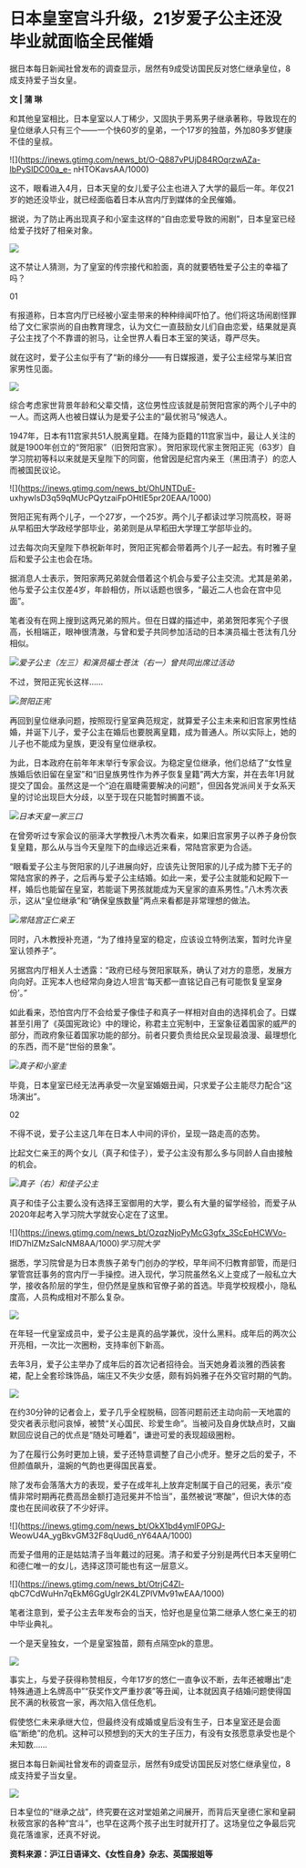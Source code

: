 # 日本皇室宫斗升级，21岁爱子公主还没毕业就面临全民催婚

据日本每日新闻社曾发布的调查显示，居然有9成受访国民反对悠仁继承皇位，8成支持爱子当女皇。

**文 | 蒲 琳**

和其他皇室相比，日本皇室以人丁稀少，又固执于男系男子继承著称，导致现在的皇位继承人只有三个——一个快60岁的皇弟，一个17岁的独苗，外加80多岁健康不佳的皇叔。

![](https://inews.gtimg.com/news_bt/O-Q887vPUjD84ROqrzwAZa-lbPySIDC00a_e-
nHTOKavsAA/1000)

这不，眼看进入4月，日本天皇的女儿爱子公主也进入了大学的最后一年。年仅21岁的她还没毕业，就已经面临着日本从宫内厅到媒体的全民催婚。

据说，为了防止再出现真子和小室圭这样的“自由恋爱导致的闹剧”，日本皇室已经给爱子找好了相亲对象。

![](https://inews.gtimg.com/news_bt/OOiHB7c_U8YbqwUkgTamWsGFWzOIP2L0GxFRwVTEyzdrUAA/1000)

这不禁让人猜测，为了皇室的传宗接代和脸面，真的就要牺牲爱子公主的幸福了吗？

01

有报道称，日本宫内厅已经被小室圭带来的种种绯闻吓怕了。他们将这场闹剧怪罪给了文仁家崇尚的自由教育理念，认为文仁一直鼓励女儿们自由恋爱，结果就是真子公主找了个不靠谱的驸马，让全世界人看日本王室的笑话，尊严尽失。

就在这时，爱子公主似乎有了“新的缘分——有日媒报道，爱子公主经常与某旧宫家男性见面。

![](https://inews.gtimg.com/news_bt/OSvvpMpcxvCQ7ZFZWFzWlhjSta_n4jlR_EaJBgoQ-7mjQAA/1000)

综合考虑家世背景年龄和父辈交情，这位男性应该就是前贺阳宫家的两个儿子中的一人。而这两人也被日媒认为是爱子公主的“最优驸马”候选人。

1947年，日本有11宫家共51人脱离皇籍。在降为臣籍的11宫家当中，最让人关注的就是1900年创立的“贺阳家”（旧贺阳宫家）。贺阳家现代家主贺阳正宪（63岁）自学习院初等科以来就是天皇陛下的同窗，他曾因是纪宫内亲王（黑田清子）的恋人而被国民议论。

![](https://inews.gtimg.com/news_bt/OhUNTDuE-
uxhywIsD3q59qMUcPQytzaiFpOHtIE5pr20EAA/1000)

贺阳正宪有两个儿子，一个27岁，一个25岁。两个儿子都读过学习院高校，哥哥从早稻田大学政经学部毕业，弟弟则是从早稻田大学理工学部毕业的。

过去每次向天皇陛下恭祝新年时，贺阳正宪都会带着两个儿子一起去。有时雅子皇后和爱子公主也会在场。

据消息人士表示，贺阳家两兄弟就会借着这个机会与爱子公主交流。尤其是弟弟，他与爱子公主仅差4岁，年龄相仿，所以话题也很多，“最近二人也会在宫中见面”。

笔者没有在网上搜到这两兄弟的照片。但在日媒的描述中，弟弟贺阳孝宪个子很高，长相端正，眼神很清澈，与曾和爱子共同参加活动的日本演员福士苍汰有几分相似。

![](https://inews.gtimg.com/news_bt/OILIG0uv8opxGYMaSdhGYqeFzCBzQ3_yRbEOb8109sNZcAA/1000)_爱子公主（左三）和演员福士苍汰（右一）曾共同出席过活动_

不过，贺阳正宪长这样……

![](https://inews.gtimg.com/news_bt/Oxp9nipkam3RAABFNMhsVzGiMNP97NEp0RYb2s7z3s56AAA/1000)_贺阳正宪_

再回到皇位继承问题，按照现行皇室典范规定，就算爱子公主未来和旧宫家男性结婚，并诞下儿子，爱子公主在婚后也要脱离皇籍，成为普通人。所以实际上，她的儿子也不能成为皇族，更没有皇位继承权。

为此，日本政府在前年年末举行专家会议。为稳定皇位继承，他们总结了“女性皇族婚后依旧留在皇室”和“旧皇族男性作为养子恢复皇籍”两大方案，并在去年1月就提交了国会。虽然这是一个“迫在眉睫需要解决的问题”，但因各党派间关于女系天皇的讨论出现巨大分歧，以至于现在只能暂时搁置不谈。

![](https://inews.gtimg.com/news_bt/OwE4b-H0lZPNNGSHO0XdTpdfxiIX4fz5GjpdAQ9RLhD_4AA/1000)_日本天皇一家三口_

在曾旁听过专家会议的丽泽大学教授八木秀次看来，如果旧宫家男子以养子身份恢复皇籍，那么从与当今天皇陛下的血缘远近来看，常陆宫家更为合适。

“眼看爱子公主与贺阳家的儿子进展向好，应该先让贺阳家的儿子成为膝下无子的常陆宫家的养子，之后再与爱子公主结婚。如此一来，爱子公主就能和妃殿下一样，婚后也能留在皇室，若能诞下男孩就能成为天皇家的直系男性。”八木秀次表示，这从“皇位继承”和“确保皇族数量”两点来看都是非常理想的做法。

![](https://inews.gtimg.com/news_bt/Oe_kxdBSLgfGbhQaMOeXNYBnDfOwydlOTIUaRL2pVkscgAA/1000)_常陆宫正仁亲王_

同时，八木教授补充道，“为了维持皇室的稳定，应该设立特例法案，暂时允许皇室认领养子”。

另据宫内厅相关人士透露：“政府已经与贺阳家联系，确认了对方的意愿，发展方向向好。正宪本人也经常向身边人坦言‘每天都一直铭记自己有可能恢复皇室身份’。”

如此看来，恐怕宫内厅不会给爱子像佳子和真子一样相对自由的选择机会了。日媒甚至引用了《英国宪政论》中的理论，称君主立宪制中，王室象征着国家的威严的部分，而政府象征着国家功能的部分。前者只要负责给民众呈现最浪漫、最理想化的东西，而不是“世俗的景象”。

![](https://inews.gtimg.com/news_bt/O8WUzXh492JKHqKnU0e6kZTepwUfjZ3Lt87sji6mbn1SwAA/1000)_真子和小室圭_

毕竟，日本皇室已经无法再承受一次皇室婚姻丑闻，只求爱子公主能尽力配合“这场演出”。

02

不得不说，爱子公主这几年在日本人中间的评价，呈现一路走高的态势。

比起文仁亲王的两个女儿（真子和佳子），爱子公主没有那么多与同龄人自由接触的机会。

![](https://inews.gtimg.com/news_bt/O9cGcgnB0AWx47P0wmdSVTIpkJhmlfSSNvaEHU1SNesqgAA/1000)_真子（右）和佳子公主_

真子和佳子公主要么没有选择王室御用的大学，要么有大量的留学经验，而爱子从2020年起考入学习院大学就安心定在了这里。

![](https://inews.gtimg.com/news_bt/OzqzNjoPyMcG3gfx_3ScEpHCWVo-
IflD7hlZMzSalcNM8AA/1000)_学习院大学_

据悉，学习院曾是为日本贵族子弟专门创办的学校，早年间不归教育部管，而是归掌管宫廷事务的宫内厅一手操控。进入现代，学习院虽然名义上变成了一般私立大学，接收各阶层的学生，但仍然是皇族和官僚子弟的首选。毕竟学校规模小，隐私度高，人员构成相对不那么复杂。

![](https://inews.gtimg.com/news_bt/OjgNPFx5AAUKSTU0QMLj7U9GmIngDN6z7h17tJD2vjtCcAA/1000)

在年轻一代皇室成员中，爱子公主是真的品学兼优，没什么黑料。成年后的两次公开亮相，一次比一次圈粉，支持率创下新高。

去年3月，爱子公主举办了成年后的首次记者招待会。当天她身着淡雅的西装套裙，配上全套珍珠饰品，端庄又不失少女感，颇有妈妈雅子在外交官时期的气韵。

![](https://inews.gtimg.com/news_bt/O7RwDuLXfktZDnKwUslb49hvi1CbcH8olCgysnblygYhAAA/1000)

在约30分钟的记者会上，爱子几乎全程脱稿，回答问题前还主动向前一天地震的受灾者表示慰问哀悼，被赞“关心国民、珍爱生命”。当被问及自身优缺点时，又幽默回应说自己的优点是“随处可睡着”，谦逊可爱的表现超级圈粉。

为了在履行公务时更加上镜，爱子还特意调整了自己小虎牙。整牙之后的爱子，不但颜值飙升，温婉的气韵也更得国民喜爱。

除了发布会落落大方的表现，爱子在成年礼上放弃定制属于自己的冠冕，表示“疫情非常时期再花费高昂金额打造冠冕并不恰当”，虽然被说“寒酸”，但识大体的态度也在民间收获了不少好评。

![](https://inews.gtimg.com/news_bt/OkX1bd4ymlF0PGJ-
WeowU4A_ygBkvGM32F8qUud6_nY64AA/1000)

而爱子借用的正是姑姑清子当年戴过的冠冕。清子和爱子分别是两代日本天皇明仁和德仁唯一的女儿，选择这顶可能也有这一层意义。

![](https://inews.gtimg.com/news_bt/OtrjC4Zl-
qbC7CdWuHn7qEkM6GgUglr2K4LZPlVMv91wEAA/1000)

笔者注意到，爱子公主去年发布会的当天，恰好也是皇位第二继承人悠仁亲王的初中毕业典礼。

一个是天皇独女，一个是皇室独苗，颇有点隔空pk的意思。

![](https://inews.gtimg.com/news_bt/Og_XryvJAUwh1slSPnDAzCgOwlJdmX3fBn5cAsI0HcjIYAA/1000)

事实上，与爱子获得称赞相反，今年17岁的悠仁一直争议不断，去年还被曝出“走特殊通道上名牌高中”“获奖作文严重抄袭”等丑闻，让本就因真子结婚问题使得国民不满的秋筱宫一家，再次陷入信任危机。

假使悠仁未来承继大位，但最终没有成婚或皇后没有生子，日本皇室还是会面临“断绝”的危机。这种可以预想到的天大的生子压力，有没有女孩愿意承受也是个未知数……

据日本每日新闻社曾发布的调查显示，居然有9成受访国民反对悠仁继承皇位，8成支持爱子当女皇。

![](https://inews.gtimg.com/news_bt/OaEz7QD4FWXMd2uFBwsDDDxxsNurfnYqMbQF1umLJHvYgAA/1000)

日本皇位的“继承之战”，终究要在这对堂姐弟之间展开，而背后天皇德仁家和皇嗣秋筱宫家的各种“宫斗”，也早在这两个孩子出生时就开打了。这场皇位之争最后究竟花落谁家，还真不好说。

**资料来源：沪江日语译文、《女性自身》杂志、英国报姐等**

